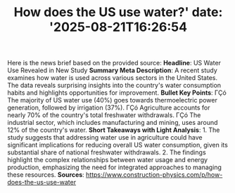 ﻿---
title: "How does the US use water?'
date: '2025-08-21T16:26:54"
category: "Markets"
summary: ""
slug: "how does the us use water"
source_urls:
  - "https://www.construction-physics.com/p/how-does-the-us-use-water"
seo:
  title: "How does the US use water? | Hash n Hedge'
  description: '"
  keywords: ["news", "markets", "brief"]
---
Here is the news brief based on the provided source:  **Headline**: US Water Use Revealed in New Study  **Summary Meta Description**: A recent study examines how water is used across various sectors in the United States. The data reveals surprising insights into the country's water consumption habits and highlights opportunities for improvement.  **Bullet Key Points**: ΓÇó The majority of US water use (40%) goes towards thermoelectric power generation, followed by irrigation (37%). ΓÇó Agriculture accounts for nearly 70% of the country's total freshwater withdrawals. ΓÇó The industrial sector, which includes manufacturing and mining, uses around 12% of the country's water.  **Short Takeaways with Light Analysis**: 1. The study suggests that addressing water use in agriculture could have significant implications for reducing overall US water consumption, given its substantial share of national freshwater withdrawals. 2. The findings highlight the complex relationships between water usage and energy production, emphasizing the need for integrated approaches to managing these resources.  **Sources**: https://www.construction-physics.com/p/how-does-the-us-use-water 
